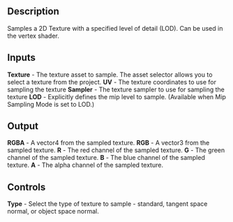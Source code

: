 ## Description
Samples a 2D Texture with a specified level of detail (LOD). Can be used in the vertex shader.

## Inputs
**Texture** - The texture asset to sample. The asset selector allows you to select a texture from the project.
**UV** - The texture coordinates to use for sampling the texture
**Sampler** - The texture sampler to use for sampling the texture
**LOD** - Explicitly defines the mip level to sample. (Available when Mip Sampling Mode is set to LOD.)

## Output
**RGBA** - A vector4 from the sampled texture.
**RGB** - A vector3 from the sampled texture.
**R** - The red channel of the sampled texture.
**G** - The green channel of the sampled texture.
**B** - The blue channel of the sampled texture.
**A** - The alpha channel of the sampled texture.

## Controls
**Type** - Select the type of texture to sample - standard, tangent space normal, or object space normal.